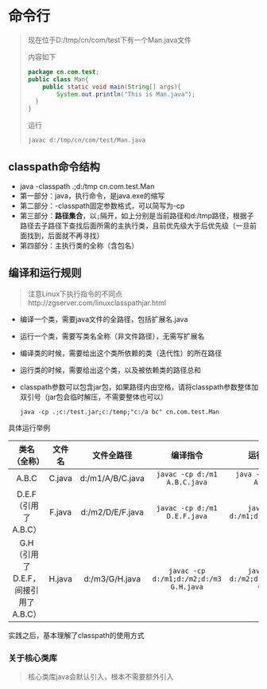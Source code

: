 # 命令行

> 现在位于D:/tmp/cn/com/test下有一个Man.java文件
>
> 内容如下
>
> ```java
> package cn.com.test;
> public class Man{
>     public static void main(String[] args){
>         System.out.println("This is Man.java");
>   }
> }
> ```
>
> 运行
>
> ```shell
> javac d:/tmp/cn/com/test/Man.java
> ```

## classpath命令结构

- java -classpath .;d:/tmp cn.com.test.Man
- 第一部分：java，执行命令，是java.exe的缩写
- 第二部分：-classpath固定参数格式，可以简写为-cp
- 第三部分：**路径集合**，以`;`隔开，如上分别是当前路径和d:/tmp路径，根据子路径去子路径下查找后面所需的主执行类，且前优先级大于后优先级（一旦前面找到，后面就不再寻找）
- 第四部分：主执行类的全称（含包名）

## 编译和运行规则

>   注意Linux下执行指令的不同点http://zgserver.com/linuxclasspathjar.html

- 编译一个类，需要java文件的全路径，包括扩展名.java

- 运行一个类，需要写类名全称（非文件路径），无需写扩展名

- 编译类的时候，需要给出这个类所依赖的类（迭代性）的所在路径

- 运行类的时候，需要给出这个类，以及被依赖类的路径总和

- classpath参数可以包含jar包，如果路径内由空格，请将classpath参数整体加双引号（jar包会临时解压，不需要整体也可以）

  ```shell
  java -cp .;c:/test.jar;c:/temp;"c:/a bc" cn.com.test.Man
  ```

具体运行举例

|            类名（全称）             | 文件名 |    文件全路径    |                编译指令                |             运行指令             |                Linux                |
| :---------------------------------: | :----: | :--------------: | :------------------------------------: | :------------------------------: | :---------------------------------: |
|                A.B.C                | C.java | d:/m1/A/B/C.java |      `javac -cp d:/m1 A.B.C.java`      |      `java -cp d:/m1 A.B.C`      |   `javac -cp "." ./m1/A/B/C.java`   |
|        D.E.F（引用了A.B.C）         | F.java | d:/m2/D/E/F.java |      `javac -cp d:/m1 D.E.F.java`      |   `java -cp d:/m1;d:/m2 D.E.F`   | `javac -cp ".;m1" ./m2/D/E/F.java`  |
| G.H（引用了D.E.F，间接引用了A.B.C） | H.java |  d:/m3/G/H.java  | `javac -cp d:/m1;d:/m2;d:/m3 G.H.java` | `java -cp d:/m2;d:/m2;d:/m3 G.H` | `javac -cp ".;m1;m2" ./m3/G/H.java` |

实践之后，基本理解了classpath的使用方式

### 关于核心类库

> 核心类库java会默认引入，根本不需要额外引入
